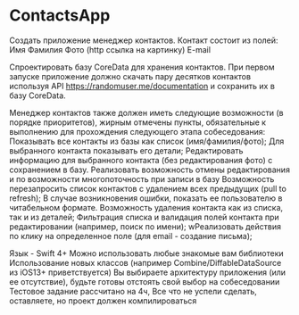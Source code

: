 # ContactsApp
Создать приложение менеджер контактов. Контакт состоит из полей:
Имя
Фамилия
Фото (http ссылка на картинку)
E-mail

Спроектировать базу CoreData для хранения контактов. При первом запуске приложение должно скачать пару десятков контактов используя API https://randomuser.me/documentation и сохранить их в базу CoreData. 

Менеджер контактов также должен иметь следующие возможности (в порядке приоритетов), жирным отмечены пункты, обязательные к выполнению для прохождения следующего этапа собеседования:
Показывать все контакты из базы как список (имя/фамилия/фото);
Для выбранного контакта показывать его детали;
Редактировать информацию для выбранного контакта (без редактирования фото) с сохранением в базу. Реализовать возможность отмены редактирования и по возможности многопоточность при записи в базу
Возможность перезапросить список контактов с удалением всех предыдущих (pull to refresh);
В случае возникновения ошибки, показать ее пользователю в читабельном формате.
Возможность удаления контакта как из списка, так и из деталей;
Фильтрация списка и валидация полей контакта при редактировании (например, поиск по имени);
wРеализовать действия по клику на определенное поле (для email - создание письма);


Язык - Swift 4+
Можно использовать любые знакомые вам библиотеки
Использование новых классов (например Combine/DiffableDataSource из iOS13+ приветствуется)
Вы выбираете архитектуру приложения (или ее отсутствие), будьте готовы отстоять свой выбор на собеседовании
Тестовое задание рассчитано на 4ч, Все что не успели сделать, оставляете, но проект должен компилироваться
